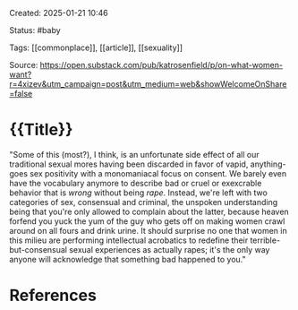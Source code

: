Created: 2025-01-21 10:46

Status: #baby

Tags: [[commonplace]], [[article]], [[sexuality]]

Source: https://open.substack.com/pub/katrosenfield/p/on-what-women-want?r=4xizev&utm_campaign=post&utm_medium=web&showWelcomeOnShare=false

# {{Title}}

   "Some of this (most?), I think, is an unfortunate side effect of all our traditional sexual mores having been discarded in favor of vapid, anything-goes sex positivity with a monomaniacal focus on consent. We barely even have the vocabulary anymore to describe bad or cruel or exexcrable behavior that is *wrong* without being *rape*. Instead, we're left with two categories of sex, consensual and criminal, the unspoken understanding being that you're only allowed to complain about the latter, because heaven forfend you yuck the yum of the guy who gets off on making women crawl around on all fours and drink urine. It should surprise no one that women in this milieu are performing intellectual acrobatics to redefine their terrible-but-consensual sexual experiences as actually rapes; it's the only way anyone will acknowledge that something bad happened to you."

# References

